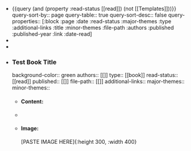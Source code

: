 - {{query (and (property :read-status [[read]]) (not [[Templates]]))}}
  query-sort-by:: page
  query-table:: true
  query-sort-desc:: false
  query-properties:: [:block :page :date :read-status :major-themes :type :additional-links :title :minor-themes :file-path :authors :published :published-year :link :date-read]
-
-
- ### Test Book Title
  background-color:: green
  authors:: [[]]
  type:: [[book]]
  read-status:: [[read]]
  published:: [[]] 
  file-path:: [[]]
  additional-links::
  major-themes::
  minor-themes::
	- #### Content:
	-
	- #### Image:
	  [PASTE IMAGE HERE]{:height 300, :width 400}
